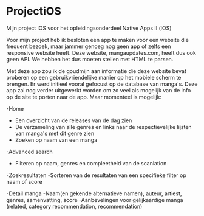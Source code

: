 # ProjectiOS
Mijn project iOS voor het opleidingsonderdeel Native Apps II (iOS)

Voor mijn project heb ik besloten een app te maken voor een website die frequent bezoek, maar jammer genoeg nog geen app of zelfs een responsive website heeft. Deze website, mangaupdates.com, heeft dus ook geen API. We hebben het dus moeten stellen met HTML te parsen.

Met deze app zou ik de goudmijn aan informatie die deze website bevat proberen op een gebruikvriendelijke manier op het mobiele scherm te brengen. Er werd initieel vooral gefocust op de database van manga's. Deze app zal nog verder uitgewerkt worden om zo veel als mogelijk van de info op de site te porten naar de app. Maar momenteel is mogelijk:

-Home
  - Een overzicht van de releases van de dag zien
  - De verzameling van alle genres en links naar de respectievelijke lijsten van manga's met dit genre zien
  - Zoeken op naam van een manga
  
-Advanced search
  - Filteren op naam, genres en compleetheid van de scanlation

-Zoekresultaten
  -Sorteren van de resultaten van een specifieke filter op naam of score
  
-Detail manga
  -Naam(en gekende alternatieve namen), auteur, artiest, genres, samenvatting, score
  -Aanbevelingen voor gelijkaardige manga (related, category recommendation, recommendation)

